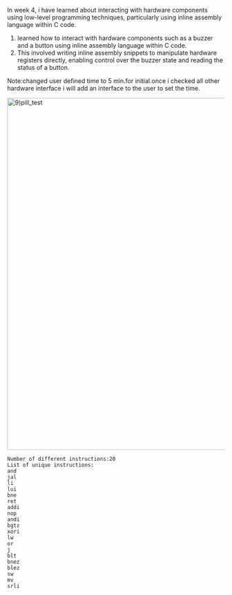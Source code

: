 In week 4, i have  learned about interacting with hardware components using low-level programming techniques, particularly using inline assembly language within C code. 
1. learned how to interact with hardware components such as a buzzer and a button using inline assembly language within C code.
2. This involved writing inline assembly snippets to manipulate hardware registers directly, enabling control over the buzzer state and reading the status of a button.


Note:changed user defined time to 5 min.for initial.once i checked all other hardware interface i will add an interface to the user to set the time.

<img width="814" alt="9)pill_test" src="https://github.com/navi2311/risc-v-HDP/assets/134842758/7e74625d-ff65-4036-82c3-c4651da9397a">



```
Number of different instructions:20
List of unique instructions:
and
jal
li
lui
bne
ret
addi
nop
andi
bgtz
xori
lw
or
j
blt
bnez
blez
sw
mv
srli


```
